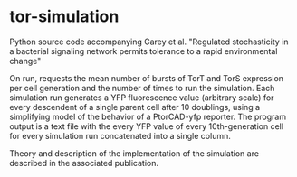 # tor-simulation
Python source code accompanying Carey et al. "Regulated stochasticity in a bacterial signaling network permits tolerance to a rapid environmental change"

On run, requests the mean number of bursts of TorT and TorS expression per cell generation and the number of times to run the simulation. Each simulation run generates a YFP fluorescence value (arbitrary scale) for every descendent of a single parent cell after 10 doublings, using a simplifying model of the behavior of a PtorCAD-yfp reporter. The program output is a text file with the every YFP value of every 10th-generation cell for every simulation run concatenated into a single column.

Theory and description of the implementation of the simulation are described in the associated publication.
